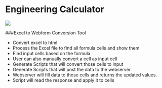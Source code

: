 # Engineering Calculator

![](https://pandao.github.io/editor.md/images/logos/editormd-logo-180x180.png)

###Excel to Webform Conversion Tool
  - Convert excel to html
  - Process the Excel file to find all formula cells and show them
  - Find input cells based on the formula
  - User can also manually convert a cell as input cell
  - Generate Scripts that will convert those cells to input
  - Generate Scripts that will post the data to the webserver
  - Webserver will fill data to those cells and returns the updated values.
  - Script will read the response and apply it to cells

